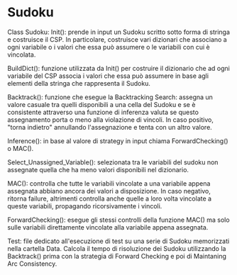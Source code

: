 # Sudoku

Class Sudoku: 
Init():
prende in input un Sudoku scritto sotto forma di stringa e costruisce il CSP. In particolare, costruisce vari dizionari che associano a ogni variabile o i valori che essa può assumere o le variabili con cui è vincolata. 

BuildDict():
funzione utilizzata da Init() per costruire il dizionario che ad ogni variabile del CSP associa i valori che essa può assumere in base agli elementi della stringa che rappresenta il Sudoku.

Backtrack():
funzione che esegue la Backtracking Search: assegna un valore casuale tra quelli disponibili a una cella del Sudoku e se è consistente attraverso una funzione di inferenza valuta se questo assegnamento porta o meno alla violazione di vincoli. In caso positivo, "torna indietro" annullando l'assegnazione e tenta con un altro valore.

Inference():
in base al valore di strategy in input chiama ForwardChecking() o MAC().

Select_Unassigned_Variable():
selezionata tra le variabili del sudoku non assegnate quella che ha meno valori disponibili nel dizionario.

MAC():
controlla che tutte le variabili vincolate a una variabile appena assegnata abbiano ancora dei valori a disposizione. In caso negativo, ritorna failure, altrimenti controlla anche quelle a loro volta vincolate a queste variabili, propagando ricorsivamente i vincoli.

ForwardChecking():
esegue gli stessi controlli della funzione MAC() ma solo sulle variabili direttamente vincolate alla variabile appena assegnata.

Test:
file dedicato all'esecuzione di test su una serie di Sudoku memorizzati nella cartella Data. 
Calcola il tempo di risoluzione dei Sudoku utilizzando la Backtrack() prima con la strategia di Forward Checking e poi di Maintaning Arc Consistency.





